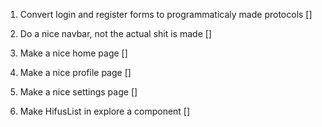 1. Convert login and register forms to programmaticaly made protocols []

2. Do a nice navbar, not the actual shit is made []

3. Make a nice home page []

4. Make a nice profile page []

5. Make a nice settings page []

6. Make HifusList in explore a component []